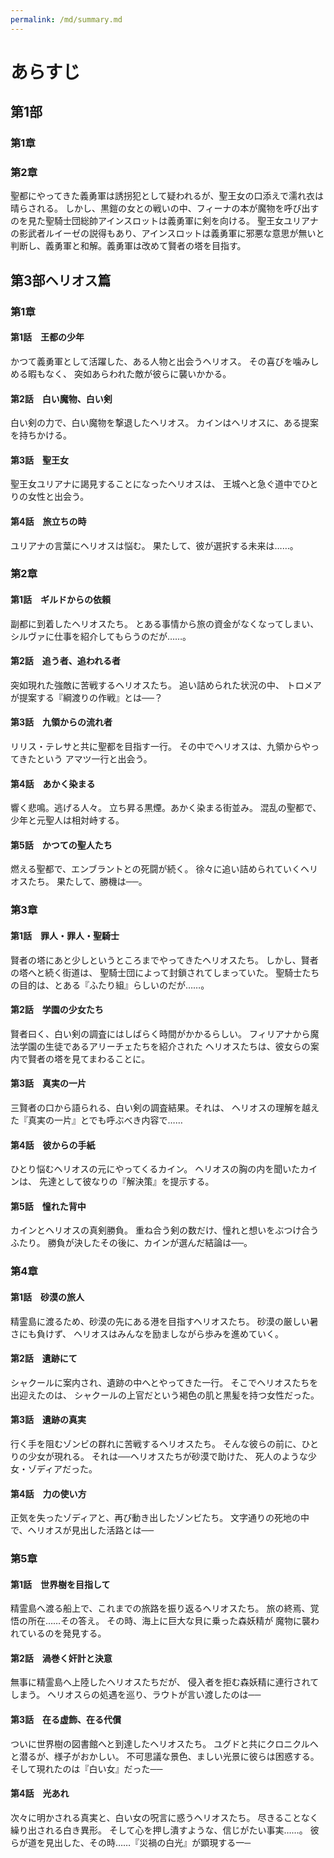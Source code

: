 ```yaml
---
permalink: /md/summary.md
---
```


# あらすじ

## 第1部

### 第1章


### 第2章

聖都にやってきた義勇軍は誘拐犯として疑われるが、聖王女の口添えで濡れ衣は晴らされる。
しかし、黒鎧の女との戦いの中、フィーナの本が魔物を呼び出すのを見た聖騎士団総帥アインスロットは義勇軍に剣を向ける。
聖王女ユリアナの影武者ルイーゼの説得もあり、アインスロットは義勇軍に邪悪な意思が無いと判断し、義勇軍と和解。義勇軍は改めて賢者の塔を目指す。

## 第3部ヘリオス篇

### 第1章

#### 第1話　王都の少年

かつて義勇軍として活躍した、ある人物と出会うヘリオス。
その喜びを噛みしめる暇もなく、
突如あらわれた敵が彼らに襲いかかる。

#### 第2話　白い魔物、白い剣

白い剣の力で、白い魔物を撃退したヘリオス。
カインはヘリオスに、ある提案を持ちかける。

#### 第3話　聖王女

聖王女ユリアナに謁見することになったヘリオスは、
王城へと急ぐ道中でひとりの女性と出会う。

#### 第4話　旅立ちの時

ユリアナの言葉にヘリオスは悩む。
果たして、彼が選択する未来は……。


### 第2章

#### 第1話　ギルドからの依頼

副都に到着したヘリオスたち。
とある事情から旅の資金がなくなってしまい、
シルヴァに仕事を紹介してもらうのだが……。

#### 第2話　追う者、追われる者

突如現れた強敵に苦戦するヘリオスたち。
追い詰められた状況の中、
トロメアが提案する『綱渡りの作戦』とは──？

#### 第3話　九領からの流れ者

リリス・テレサと共に聖都を目指す一行。
その中でヘリオスは、九領からやってきたという
アマツ一行と出会う。

#### 第4話　あかく染まる

響く悲鳴。逃げる人々。
立ち昇る黒煙。あかく染まる街並み。
混乱の聖都で、少年と元聖人は相対峙する。

#### 第5話　かつての聖人たち

燃える聖都で、エンブラントとの死闘が続く。
徐々に追い詰められていくヘリオスたち。
果たして、勝機は──。

### 第3章

#### 第1話　罪人・罪人・聖騎士

賢者の塔にあと少しというところまでやってきたヘリオスたち。
しかし、賢者の塔へと続く街道は、
聖騎士団によって封鎖されてしまっていた。
聖騎士たちの目的は、とある『ふたり組』らしいのだが……。

#### 第2話　学園の少女たち

賢者曰く、白い剣の調査にはしばらく時間がかかるらしい。
フィリアナから魔法学園の生徒であるアリーチェたちを紹介された
ヘリオスたちは、彼女らの案内で賢者の塔を見てまわることに。

#### 第3話　真実の一片

三賢者の口から語られる、白い剣の調査結果。それは、
ヘリオスの理解を越えた『真実の一片』とでも呼ぶべき内容で……

#### 第4話　彼からの手紙

ひとり悩むヘリオスの元にやってくるカイン。
ヘリオスの胸の内を聞いたカインは、
先達として彼なりの『解決策』を提示する。

#### 第5話　憧れた背中

カインとヘリオスの真剣勝負。
重ね合う剣の数だけ、憧れと想いをぶつけ合うふたり。
勝負が決したその後に、カインが選んだ結論は──。

### 第4章

#### 第1話　砂漠の旅人

精霊島に渡るため、砂漠の先にある港を目指すヘリオスたち。
砂漠の厳しい暑さにも負けず、
ヘリオスはみんなを励ましながら歩みを進めていく。

#### 第2話　遺跡にて

シャクールに案内され、遺跡の中へとやってきた一行。
そこでヘリオスたちを出迎えたのは、
シャクールの上官だという褐色の肌と黒髪を持つ女性だった。

#### 第3話　遺跡の真実

行く手を阻むゾンビの群れに苦戦するヘリオスたち。
そんな彼らの前に、ひとりの少女が現れる。
それは──ヘリオスたちが砂漠で助けた、
死人のような少女・ゾディアだった。

#### 第4話　力の使い方

正気を失ったゾディアと、再び動き出したゾンビたち。
文字通りの死地の中で、ヘリオスが見出した活路とは──

### 第5章

#### 第1話　世界樹を目指して

精霊島へ渡る船上で、これまでの旅路を振り返るヘリオスたち。
旅の終焉、覚悟の所在……その答え。
その時、海上に巨大な貝に乗った森妖精が
魔物に襲われているのを発見する。

#### 第2話　渦巻く奸計と決意

無事に精霊島へ上陸したヘリオスたちだが、
侵入者を拒む森妖精に連行されてしまう。
ヘリオスらの処遇を巡り、ラウトが言い渡したのは──

#### 第3話　在る虚飾、在る代償

ついに世界樹の図書館へと到達したヘリオスたち。
ユグドと共にクロニクルへと潜るが、様子がおかしい。
不可思議な景色、ましい光景に彼らは困惑する。
そして現れたのは『白い女』だった──

#### 第4話　光あれ

次々に明かされる真実と、白い女の呪言に惑うヘリオスたち。
尽きることなく繰り出される白き異形。
そして心を押し潰すような、信じがたい事実……。
彼らが道を見出した、その時……『災禍の白光』が顕現する一─


